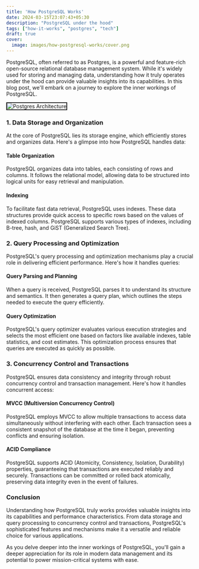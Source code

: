 ```yaml
---
title: 'How PostgreSQL Works'
date: 2024-03-15T23:07:43+05:30
description: "PostgreSQL under the hood"
tags: ["how-it-works", "postgres", "tech"]
draft: true
cover:
  image: images/how-postgresql-works/cover.png
---
```


PostgreSQL, often referred to as Postgres, is a powerful and feature-rich open-source relational database management system. While it's widely used for storing and managing data, understanding how it truly operates under the hood can provide valuable insights into its capabilities. In this blog post, we'll embark on a journey to explore the inner workings of PostgreSQL.

<img class="toggleDarkMode" src="/images/how-postgresql-works/postgres-architecture.svg" alt="Postgres Architecture" title="Postgres Architecture" border="2"/>

### 1. Data Storage and Organization

At the core of PostgreSQL lies its storage engine, which efficiently stores and organizes data. Here's a glimpse into how PostgreSQL handles data:

#### Table Organization
PostgreSQL organizes data into tables, each consisting of rows and columns. It follows the relational model, allowing data to be structured into logical units for easy retrieval and manipulation.

#### Indexing
To facilitate fast data retrieval, PostgreSQL uses indexes. These data structures provide quick access to specific rows based on the values of indexed columns. PostgreSQL supports various types of indexes, including B-tree, hash, and GiST (Generalized Search Tree).

### 2. Query Processing and Optimization

PostgreSQL's query processing and optimization mechanisms play a crucial role in delivering efficient performance. Here's how it handles queries:

#### Query Parsing and Planning
When a query is received, PostgreSQL parses it to understand its structure and semantics. It then generates a query plan, which outlines the steps needed to execute the query efficiently.

#### Query Optimization
PostgreSQL's query optimizer evaluates various execution strategies and selects the most efficient one based on factors like available indexes, table statistics, and cost estimates. This optimization process ensures that queries are executed as quickly as possible.

### 3. Concurrency Control and Transactions

PostgreSQL ensures data consistency and integrity through robust concurrency control and transaction management. Here's how it handles concurrent access:

#### MVCC (Multiversion Concurrency Control)
PostgreSQL employs MVCC to allow multiple transactions to access data simultaneously without interfering with each other. Each transaction sees a consistent snapshot of the database at the time it began, preventing conflicts and ensuring isolation.

#### ACID Compliance
PostgreSQL supports ACID (Atomicity, Consistency, Isolation, Durability) properties, guaranteeing that transactions are executed reliably and securely. Transactions can be committed or rolled back atomically, preserving data integrity even in the event of failures.

### Conclusion

Understanding how PostgreSQL truly works provides valuable insights into its capabilities and performance characteristics. From data storage and query processing to concurrency control and transactions, PostgreSQL's sophisticated features and mechanisms make it a versatile and reliable choice for various applications.

As you delve deeper into the inner workings of PostgreSQL, you'll gain a deeper appreciation for its role in modern data management and its potential to power mission-critical systems with ease.
